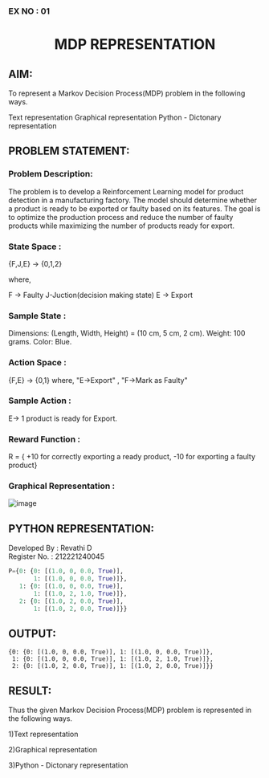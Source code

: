 ### EX NO : 01
# <p align="center">MDP REPRESENTATION</p>

## AIM:
To represent a Markov Decision Process(MDP) problem in the following ways.

Text representation
Graphical representation
Python - Dictonary representation

## PROBLEM STATEMENT:

### Problem Description:
The problem is to develop a Reinforcement Learning model for product detection in a manufacturing factory. The model should determine whether a product is ready to be exported or faulty based on its features. The goal is to optimize the production process and reduce the number of faulty products while maximizing the number of products ready for export.


### State Space :
{F,J,E} -> {0,1,2}

where,

F -> Faulty
J-Juction(decision making state)
E -> Export

### Sample State :
Dimensions: (Length, Width, Height) = (10 cm, 5 cm, 2 cm). Weight: 100 grams. Color: Blue.

### Action Space :
{F,E} -> {0,1} where, "E->Export" , "F->Mark as Faulty"


### Sample Action : 
E-> 1
product is ready for Export.

### Reward Function :
R = { +10 for correctly exporting a ready product, -10 for exporting a faulty product}


### Graphical Representation :
![image](https://github.com/user-attachments/assets/3ef47dca-cc5b-46c4-8885-f72d3667347d)



## PYTHON REPRESENTATION:
Developed By : Revathi D
</br>
Register No. : 212221240045
```py
P={0: {0: [(1.0, 0, 0.0, True)],
       1: [(1.0, 0, 0.0, True)]},
   1: {0: [(1.0, 0, 0.0, True)],
       1: [(1.0, 2, 1.0, True)]},
   2: {0: [(1.0, 2, 0.0, True)],
       1: [(1.0, 2, 0.0, True)]}}
```
## OUTPUT:
```
{0: {0: [(1.0, 0, 0.0, True)], 1: [(1.0, 0, 0.0, True)]},
 1: {0: [(1.0, 0, 0.0, True)], 1: [(1.0, 2, 1.0, True)]},
 2: {0: [(1.0, 2, 0.0, True)], 1: [(1.0, 2, 0.0, True)]}}
```
## RESULT:
Thus the given Markov Decision Process(MDP) problem is represented in the following ways.

1)Text representation


2)Graphical representation


3)Python - Dictonary representation
